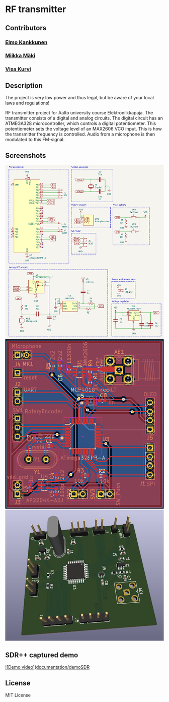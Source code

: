 # RF transmitter

## Contributors

### [Elmo Kankkunen](https://github.com/kankkueo)

### [Miikka Mäki](https://github.com/mimimaki)

### [Visa Kurvi](https://github.com/visakurvi)

## Description

The project is very low power and thus legal, but be aware of your local laws and regulations!

RF transmitter project for Aalto university course Elektroniikkapaja. The transmitter consists of a digital and analog circuits. The digital circuit has an ATMEGA328 microcontroller, which controls a digital potentiometer. This potentiometer sets the voltage level of an MAX2606 VCO input. This is how the transmitter frequency is controlled. Audio from a microphone is then modulated to this FM-signal. 

## Screenshots

![Schematic](documentation/elepajaSCHEMATIC.png)
![PCB](documentation/elepajaPCB.png)
![3D-viewer](documentation/elepaja3D.png)

## SDR++ captured demo

[![Demo video](documentation/demoSDR](documentation/demoSDR.mp4)


## License

MIT License
